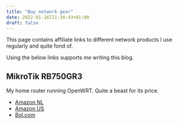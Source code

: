 ```yaml
---
title: "Buy network gear"
date: 2022-01-16T21:34:43+01:00
draft: false
---
```


This page contains affiliate links to different network products I use regularly and quite fond of.



Using the below links supports me writing this blog.

## MikroTik RB750GR3 

My home router running OpenWRT. Quite a beast for its price.

* [Amazon NL](https://amzn.to/3Kju7xJ)
* [Amazon US](https://amzn.to/3GFO3Zu)
* [Bol.com](https://partner.bol.com/click/click?p=2&t=url&s=1216298&f=TXL&url=https%3A%2F%2Fwww.bol.com%2Fnl%2Fnl%2Fp%2Fmikrotik-router-rb750gr3-10-100-1000-mbit-s-ethernet-lan-ports-5-1xusb%2F9300000001035382%2F&name=MikroTik%20Router%20RB750Gr3%2010%2F100%2F1000%20Mbit%2Fs%2C%20E...)



